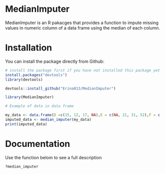 # MedianImputer
MedianImputer is an R pakacges that provides a function to impute missing values in numeric column of a data frame using the median of each column.

 # Installation
You can install the package directly from Github:

```R
# install the package first if you have not installed this package yet
install.packages("devtools")
library(devtools)

devtools::install_github("Erina013/MedianImputer")

library(MedianImputer)

# Example of data in data frame

my_data <- data.frame(D =c(15, 12, 17, NA),E = c(NA, 21, 31, 52),F = c("A",NA,"D","D"))
imputed_data <- median_imputer(my_data)
print(imputed_data)
```

# Documentation
Use the function belom to see a full description

```R
?median_imputer
```










